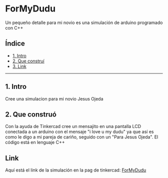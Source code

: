 # ForMyDudu
Un pequeño detalle para mi novio es una simulación de arduino programado con C++

## **Índice**
* [1. Intro](#)
* [2. Que construí](#)
* [3. Link](#)

*****
## 1. Intro
Cree una simulacion para mi novio Jesus Ojeda 
## 2. Que construó
Con la ayuda de Tinkercad cree un mensajito en una pantalla LCD conectada a un arduino con el mensaje "i love u my dudu" ya que así es como le digo a mi pareja de cariño, seguido con un "Para Jesus Ojeda".
El código está en lenguaje C++
## Link
Aquí está el link de la simulación en la pag de tinkercad: [ForMyDudu](https://www.tinkercad.com/things/kNvPY4OzmoQ-smooth-rottis/editel?sharecode=JGwF8dkW2CLgQfWXA4fT8Fc8qyvcVUq73muKieEBXqs)
